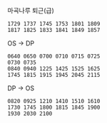 마곡나루 퇴근(급)
```
1729 1737 1745 1753 1801 1809
1817 1825 1833 1841 1849 1857
```

OS -> DP
```
0640 0650 0700 0710 0715 0725
0730 0735
0840 0940 1225 1425 1525 1625
1745 1815 1915 1945 2045 2115
```

DP -> OS
```
0820 0925 1210 1410 1510 1610
1730 1745 1800 1815 1845 1900
1930 2030 2100
```
